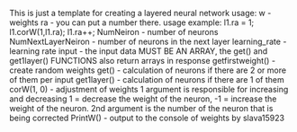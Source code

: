 This is just a template for creating a layered neural network
usage:
w - weights
ra - you can put a number there. usage example: l1.ra = 1;
l1.corW(1,l1.ra);
l1.ra++;
NumNeiron - number of neurons
NumNextLayerNeiron - number of neurons in the next layer
learning_rate - learning rate
input - the input data MUST BE AN ARRAY, the get() and get1layer() FUNCTIONS also return arrays in response
getfirstweight() - create random weights
get() - calculation of neurons if there are 2 or more of them per input
get1layer() - calculation of neurons if there are 1 of them
corW(1, 0) - adjustment of weights 1 argument is responsible for increasing and decreasing 1 = decrease the weight of the neuron, -1 = increase the weight of the neuron. 2nd argument is the number of the neuron that is being corrected
PrintW() - output to the console of weights
by slava15923
